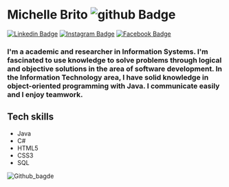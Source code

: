 # Michelle Brito ![github Badge](https://img.shields.io/github/followers/michellebritoo?style=social)

[![Linkedin Badge](https://img.shields.io/badge/-LinkedIn-blue?style=flat-square&logo=Linkedin&logoColor=white&link=https://www.linkedin.com/in/michellebrito01/)](https://www.linkedin.com/in/michellebrito01/)  [![Instagram Badge](https://img.shields.io/badge/instagram-%23E4405F.svg?&style=flat-square&logo=instagram&logoColor=white)](https://www.instagram.com/michebritoo/)  [![Facebook Badge](	https://img.shields.io/badge/facebook-%231877F2.svg?&style=flat-square&logo=facebook&logoColor=white)](https://www.facebook.com/michellecunhask8/)

### I'm a academic and researcher in Information Systems. I'm fascinated to use knowledge to solve problems through logical and objective solutions in the area of software development. In the Information Technology area, I have solid knowledge in object-oriented programming with Java. I communicate easily and I enjoy teamwork.

## Tech skills

- Java
- C#
- HTML5
- CSS3
- SQL

![Github_bagde](https://github-readme-stats.anuraghazra1.vercel.app/api/top-langs/?username=michellebritoo&layout=compact&theme=cobalt)
